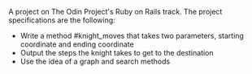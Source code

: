 A project on The Odin Project's Ruby on Rails track. The project specifications are the following:

- Write a method #knight_moves that takes two parameters, starting coordinate and ending coordinate
- Output the steps the knight takes to get to the destination
- Use the idea of a graph and search methods 